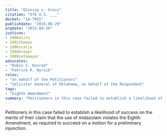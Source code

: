 ```yaml
---
title: "Glossip v. Gross"
citation: "576 U.S. ___"
docket: "14-7955"
publishdate: "2015-06-29"
argdate: "2015-04-29"
justices:
- 2006alito
- 1991thomas
- 1986scalia
- 1994breyer
- 2009sotomayor
advocates:
- "Robin C. Konrad"
- "Patrick R. Wyrick"
roles:
- "on behalf of the Petitioners"
- "Solicitor General of Oklahoma, on behalf of the Respondent"
tags:
- "Eighth Amendment"
summary: "Petitioners in this case failed to establish a likelihood of success on the merits of their claim that the use of midazolam violates the Eighth Amendment, as required to succeed on a motion for a preliminary injunction."
---
```

Petitioners in this case failed to establish a likelihood of success on the merits of their claim that the use of midazolam violates the Eighth Amendment, as required to succeed on a motion for a preliminary injunction.

